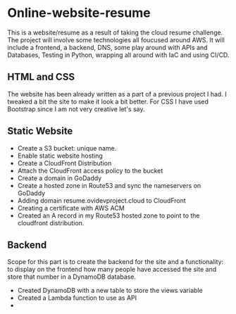 # Online-website-resume
This is a website/resume as a result of taking the cloud resume challenge.
The project will involve some technologies all foucused around AWS. It will include a frontend, a backend, DNS, some play around with APIs and Databases, Testing in Python, wrapping all around with IaC and using CI/CD.

## HTML and CSS

The website has been already written as a part of a previous project I had. I tweaked a bit the site to make it look a bit better. For CSS I have used Bootstrap since I am not very creative let's say.


## Static Website

- Create a S3 bucket: unique name.
- Enable static website hosting
- Create a CloudFront Distribution
- Attach the CloudFront access policy to the bucket
- Create a domain in GoDaddy
- Create a hosted zone in Route53 and sync the nameservers on GoDaddy
- Adding domain resume.ovidevproject.cloud to CloudFront
- Creating a certificate with AWS ACM
- Created an A record in my Route53 hosted zone to point to the cloudfront distribution.


## Backend

Scope for this part is to create the backend for the site and a functionality: to display on the frontend how many people have accessed the site and store that number in a DynamoDB database.

- Created DynamoDB with a new table to store the views variable
- Created a Lambda function to use as API
- 